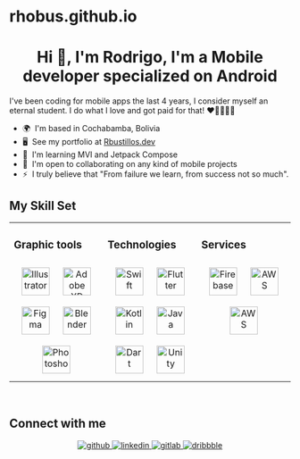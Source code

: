 # rhobus.github.io

<h1 align="center">Hi 👋, I'm Rodrigo, I'm a Mobile developer specialized on Android</h1>

I've been coding for mobile apps the last 4 years, I consider myself an eternal student. I do what I love and got paid for that! ❤️🧑🏽‍💻📱

*   🌍  I'm based in Cochabamba, Bolivia
*   🖥️  See my portfolio at [Rbustillos.dev](http://rbustillos.dev)
*   🧠  I'm learning MVI and Jetpack Compose
*   🤝  I'm open to collaborating on any kind of mobile projects
*   ⚡  I truly believe that "From failure we learn, from success not so much".

## My Skill Set  
<table><tr><td valign="top" width="33%">



### Graphic tools  
<div align="center">  
<a href="https://www.adobe.com/in/products/illustrator.html" target="_blank"><img style="margin: 10px" src="https://raw.githubusercontent.com/danielcranney/readme-generator/main/public/icons/skills/illustrator-colored.svg" alt="Illustrator" height="50" /></a>    
<a href="https://www.adobe.com/in/products/xd.html" target="_blank"><img style="margin: 10px" src="https://raw.githubusercontent.com/danielcranney/readme-generator/main/public/icons/skills/xd-colored.svg" alt="Adobe XD" height="50" /></a>  
<a href="https://www.figma.com/" target="_blank"><img style="margin: 10px" src="https://raw.githubusercontent.com/danielcranney/readme-generator/main/public/icons/skills/figma-colored.svg" alt="Figma" height="50" /></a>  
<a href="https://www.blender.org/" target="_blank"><img style="margin: 10px" src="https://raw.githubusercontent.com/danielcranney/readme-generator/main/public/icons/skills/blender-colored.svg" alt="Blender" height="50" /></a>  
<a href="https://www.adobe.com/in/products/photoshop.html" target="_blank"><img style="margin: 10px" src="https://profilinator.rishav.dev/skills-assets/photoshop-plain.svg" alt="Photoshop" height="50" /></a>  
</div>

</td><td valign="top" width="33%">



### Technologies  
<div align="center">  
<a href="https://developer.apple.com/swift/" target="_blank"><img style="margin: 10px" src="https://raw.githubusercontent.com/danielcranney/readme-generator/main/public/icons/skills/swift-colored.svg" alt="Swift" height="50" /></a>  
<a href="https://flutter.dev/" target="_blank"><img style="margin: 10px" src="https://profilinator.rishav.dev/skills-assets/flutterio-icon.svg" alt="Flutter" height="50" /></a>  
<a href="https://kotlinlang.org/" target="_blank"><img style="margin: 10px" src="https://profilinator.rishav.dev/skills-assets/kotlinlang-icon.svg" alt="Kotlin" height="50" /></a>  
<a href="https://www.java.com/" target="_blank"><img style="margin: 10px" src="https://profilinator.rishav.dev/skills-assets/java-original-wordmark.svg" alt="Java" height="50" /></a>  
<a href="https://dart.dev/" target="_blank"><img style="margin: 10px" src="https://profilinator.rishav.dev/skills-assets/dartlang-icon.svg" alt="Dart" height="50" /></a>  
<a href="https://unity.com/" target="_blank"><img style="margin: 10px" src="https://profilinator.rishav.dev/skills-assets/unity.png" alt="Unity" height="50" /></a>  
</div>

</td><td valign="top" width="33%">



### Services  
<div align="center">  
<a href="https://firebase.google.com/" target="_blank"><img style="margin: 10px" src="https://profilinator.rishav.dev/skills-assets/firebase.png" alt="Firebase" height="50" /></a>  
<a href="https://aws.amazon.com/" target="_blank"><img style="margin: 10px" src="https://raw.githubusercontent.com/danielcranney/readme-generator/main/public/icons/skills/aws-colored.svg" alt="AWS" height="50" /></a>  
<a href="https://cloud.google.com/" target="_blank"><img style="margin: 10px" src="https://raw.githubusercontent.com/danielcranney/readme-generator/main/public/icons/skills/googlecloud-colored.svg" alt="AWS" height="50" /></a>  
</div>

</td></tr></table>  

<br/>  


## Connect with me  
<div align="center">
<a href="https://github.com/rhobus" target="_blank">
<img src=https://img.shields.io/badge/github-%2324292e.svg?&style=for-the-badge&logo=github&logoColor=white alt=github style="margin-bottom: 5px;" />
</a>
<a href="https://linkedin.com/in/rhobus" target="_blank">
<img src=https://img.shields.io/badge/linkedin-%231E77B5.svg?&style=for-the-badge&logo=linkedin&logoColor=white alt=linkedin style="margin-bottom: 5px;" />
</a>
<a href="https://gitlab.com/rhobus" target="_blank">
<img src=https://img.shields.io/badge/gitlab-330F63.svg?&style=for-the-badge&logo=gitlab&logoColor=white alt=gitlab style="margin-bottom: 5px;" />
</a>
<a href="https://dribbble.com/rbustillosdev" target="_blank">
<img src=https://img.shields.io/badge/dribbble-%23E45285.svg?&style=for-the-badge&logo=dribbble&logoColor=white alt=dribbble style="margin-bottom: 5px;" />
</a>  
</div>  
  

<br/>  
